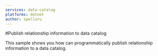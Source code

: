 ```yaml
---
services: data-catalog
platforms: dotnet
author: spelluru
---
```

#Publish relationship information to data catalog

This sample shows you how can programmatically publish relationship information to a data catalog. 

